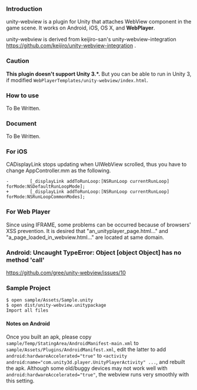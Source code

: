 ### Introduction

unity-webview is a plugin for Unity that attaches WebView component in the game scene. It works on Android, iOS, OS X, and **WebPlayer**.

unity-webview is derived from keijiro-san's unity-webview-integration https://github.com/keijiro/unity-webview-integration .

### Caution ###
**This plugin doesn't support Unity 3.*.**
But you can be able to run in Unity 3, if modified `WebPlayerTemplates/unity-webview/index.html`.

### How to use

To Be Written.

### Document

To Be Written.

### For iOS

CADisplayLink stops updating when UIWebView scrolled, thus you have to change AppController.mm as the following.

    -        [_displayLink addToRunLoop:[NSRunLoop currentRunLoop] forMode:NSDefaultRunLoopMode];
    +        [_displayLink addToRunLoop:[NSRunLoop currentRunLoop] forMode:NSRunLoopCommonModes];
    
### For Web Player

Since using IFRAME, some problems can be occurred because of browsers' XSS prevention. It is desired that "an_unityplayer_page.html…" and "a_page_loaded_in_webview.html…" are located at same domain.


### Android: Uncaught TypeError: Object [object Object] has no method 'call'

https://github.com/gree/unity-webview/issues/10

### Sample Project

    $ open sample/Assets/Sample.unity
    $ open dist/unity-webview.unitypackage
    Import all files

#### Notes on Android

Once you built an apk, please copy `sample/Temp/StatingArea/AndroidManifest-main.xml` to `sample/Assets/Plugins/AndroidManifest.xml`, edit the latter to add `android:hardwareAccelerated="true"` to `<activity android:name="com.unity3d.player.UnityPlayerActivity" ...`, and rebuilt the apk. Although some old/buggy devices may not work well with `android:hardwareAccelerated="true"`, the webview runs very smoothly with this setting.
